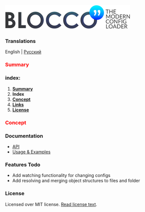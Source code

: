 # ![Blocco❜❜ - modern config loader for node.js](./docs/images/logo-xl-w.png)
### __Translations__
English | [Русский](./docs/ru_RU/00-readme.md)
### <font color="red">Summary</font>

### index:
1. [__Summary__](#summary)
2. __Index__
3. [__Concept__](#concept)
4. [__Links__](#links)
5. [__License__](#license)

### <font color="red">Concept</font>


### Documentation
* [API](./docs/en_US/01-api.md)
* [Usage & Examples](./docs/en_US/02-usage-examples.md)

### Features Todo
* Add watching functionality for changing configs
* Add resolving and merging object structures to files and folder

### License
Licensed over MIT license. [Read license text](./docs/en_US/99-license.md).
